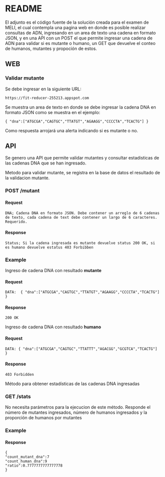 # README

El adjunto es el código fuente de la solución creada para el examen de MELI, el cual contempla una pagina web en donde es posible realizar consultas de ADN, ingresando en un area de texto una cadena en formato JSON, y en una API con un POST el que permite ingresar una cadena de ADN para validar si es mutante o humano, un GET que devuelve el conteo de humanos, mutantes y propoción de estos.

## WEB

### Validar mutante

Se debe ingresar en la siguiente URL:

```
https://fit-reducer-255213.appspot.com
```

Se muestra un area de texto en donde se debe ingresar la cadena DNA en formato JSON como se muestra en el ejemplo:

```
{ "dna":["ATGCGA","CAGTGC","TTATGT","AGAAGG","CCCCTA","TCACTG"] }
```

Como respuesta arrojará una alerta indicando si es mutante o no.

## API

Se genero una API que permite validar mutantes y consultar estadisticas de las cadenas DNA que se han ingresado.

Metodo para validar mutante, se registra en la base de datos el resultado de la validacion mutante.

### POST /mutant

#### Request
```
DNA; Cadena DNA en formato JSON. Debe contener un arreglo de 6 cadenas de texto, cada cadena de text debe contener un largo de 6 caracteres. Requerido.
```

#### Response
```
Status; Si la cadena ingresada es mutante devuelve status 200 OK, si es humano devuelve estatus 403 Forbibben
```

### Example

Ingreso de cadena DNA con resultado **mutante**
#### Request
```
DATA:  { "dna":["ATGCGA","CAGTGC","TTATGT","AGAAGG","CCCCTA","TCACTG"] }
```
#### Response
```
200 OK
```

Ingreso de cadena DNA con resultado **humano**
#### Request
```
DATA: { "dna":["ATGCGA","CAGTGC","TTATTT","AGACGG","GCGTCA","TCACTG"] }
```
#### Response
```
403 Forbidden
```

Método para obtener estadísticas de las cadenas DNA ingresadas
### GET /stats

No necesita parámetros para la ejecucion de este método.
Responde el número de mutantes ingresados, número de humanos ingresados y la proporción de humanos por mutantes

### Example

#### Response
```
{
"count_mutant_dna":7
"count_human_dna":9
"ratio":0.7777777777777778
}
```
